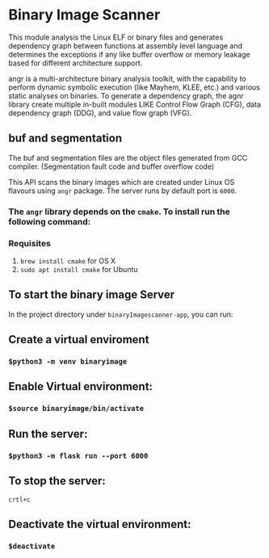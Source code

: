 # Binary Image Scanner

This module analysis the Linux ELF or binary files and generates dependency graph between functions at assembly level language and determines the exceptions if any like buffer overflow or memory leakage based for different architecture support.

angr is a multi-architecture binary analysis toolkit, with the capability to perform dynamic symbolic execution (like Mayhem, KLEE, etc.) and various static analyses on binaries. To generate a dependency graph, the agnr library create multiple in-built modules LIKE Control Flow Graph (CFG), data dependency graph (DDG), and value flow graph (VFG).

## buf and segmentation

The buf and segmentation files are the object files generated from GCC compiler. (Segmentation fault code and buffer overflow code)

This API scans the binary images which are created under Linux OS flavours using `angr` package. The server runs by default port is `6000`.

### The `angr` library depends on the `cmake`. To install run the following command:

### Requisites

1. `brew install cmake` for OS X
2. `sudo apt install cmake` for Ubuntu

## To start the binary image Server

In the project directory under `binaryImagescanner-app`, you can run:

## Create a virtual enviroment

### `$python3 -m venv binaryimage`

## Enable Virtual environment:

### `$source binaryimage/bin/activate`

## Run the server:

### `$python3 -m flask run --port 6000`

## To stop the server:

`crtl+c`

## Deactivate the virtual environment:

### `$deactivate`
